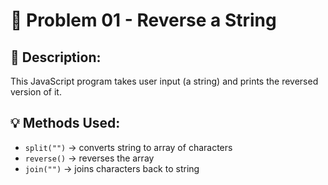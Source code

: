 # 🔁 Problem 01 - Reverse a String

## 📄 Description:
This JavaScript program takes user input (a string) and prints the reversed version of it.

## 💡 Methods Used:
- `split("")` → converts string to array of characters
- `reverse()` → reverses the array
- `join("")` → joins characters back to string
